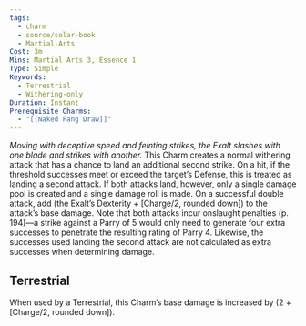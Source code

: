 ```yaml
---
tags:
  - charm
  - source/solar-book
  - Martial-Arts
Cost: 3m
Mins: Martial Arts 3, Essence 1
Type: Simple
Keywords:
  - Terrestrial
  - Withering-only
Duration: Instant
Prerequisite Charms:
  - "[[Naked Fang Draw]]"
---
```

*Moving with deceptive speed and feinting strikes, the Exalt slashes with one blade and strikes with another.*
This Charm creates a normal withering attack that has a chance to land an additional second strike. On a hit, if the threshold successes meet or exceed the target’s Defense, this is treated as landing a second attack. If both attacks land, however, only a single damage pool is created and a single damage roll is made. On a successful double attack, add (the Exalt’s Dexterity + [Charge/2, rounded down]) to the attack’s base damage. Note that both attacks incur onslaught penalties (p. 194)—a strike against a Parry of 5 would only need to generate four extra successes to penetrate the resulting rating of Parry 4. Likewise, the successes used landing the second attack are not calculated as extra successes when determining damage. 
## Terrestrial
When used by a Terrestrial, this Charm’s base damage is increased by (2 + [Charge/2, rounded down]). 